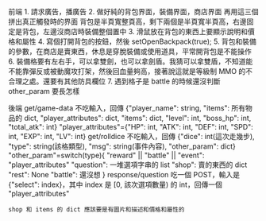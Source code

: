 前端
    1. 請求廣告，播廣告
    2. 做好純的背包界面，裝備界面，商店界面
       再用這三個拼出真正觸發時的界面
       背包是半頁寬整頁高，剩下兩個是半頁寬半頁高，右邊固定是背包，左邊沒商店時裝備整個置中
    3. 滑鼠放在背包的東西上要顯示說明和價格和屬性
    4. 寫個打開背包的按鈕，然後 setOpenBackpack(true);
    5. 背包和裝備的參數，在商店是賣東西，休息是穿脫裝備或使用道具，平常開背包是不能操作
    6. 裝備格要有左右手，可以拿雙劍，也可以拿劍盾。我猜可以拿雙盾，不知道能不能靠彈反或被動魔攻打架，然後回血量夠高，接著說這就是等級制
       MMO 的不合理之處。還要有其他防具欄位
    7. 遇到格子是 battle 的時候還沒判斷 other_param 要長怎樣

後端
    get/game-data 不吃輸入，回傳 {"player_name": string, "items": 所有物品的 dict, "player_attributes": dict, "items": dict, "level": int, "boss_hp": int, "total_atk": int}
        "player_attributes"={"HP": int, "ATK": int, "DEF": int, "SPD": int, "EXP": int, "LV": int}
    get/rolldice 不吃輸入，回傳 {"dice": int(這次走幾步), "type": string(該格類型), "msg": string(事件內容), "other_param": dict}
        "other_param"=switch(type){
            "reward" || "battle" || "event": "player_attributes"
            "question": 一堆選項字串的 list
            "shop": 賣的東西的 dict
            "rest": None
            "battle": 還沒想
        }
    response/question 吃一個 POST，輸入是 {"select": index}，其中 index 是 [0, 該次選項數量) 的 int，回傳一個 "player_attributes"

    shop 和 items 的 dict 應該要是有圖片和描述和價格和屬性的